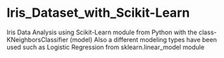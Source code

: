 # Iris_Dataset_with_Scikit-Learn
Iris Data Analysis using Scikit-Learn module from Python with the class-KNeighborsClassifier (model)
Also a different modeling types have been used such as Logistic Regression from sklearn.linear_model module
